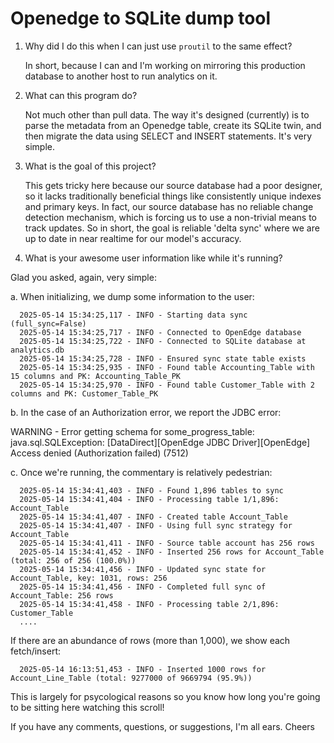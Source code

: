 # Openedge to SQLite dump tool

1. Why did I do this when I can just use `proutil` to the same effect?

   In short, because I can and I'm working on mirroring this production database to another host to run analytics on it.

2. What can this program do?

   Not much other than pull data. The way it's designed (currently) is to parse the metadata from an Openedge table, create its SQLite twin, and then migrate the data using SELECT and INSERT statements. It's very simple. 

3. What is the goal of this project?

   This gets tricky here because our source database had a poor designer, so it lacks traditionally beneficial things like consistently unique indexes and primary keys. In fact, our source database has no reliable change detection mechanism, which is forcing us to use a non-trivial means to track updates. So in short, the goal is reliable 'delta sync' where we are up to date in near realtime for our model's accuracy.

4. What is your awesome user information like while it's running?

Glad you asked, again, very simple:

a. When initializing, we dump some information to the user:

      2025-05-14 15:34:25,117 - INFO - Starting data sync (full_sync=False)
      2025-05-14 15:34:25,717 - INFO - Connected to OpenEdge database
      2025-05-14 15:34:25,722 - INFO - Connected to SQLite database at analytics.db
      2025-05-14 15:34:25,728 - INFO - Ensured sync state table exists
      2025-05-14 15:34:25,935 - INFO - Found table Accounting_Table with 15 columns and PK: Accounting_Table_PK
      2025-05-14 15:34:25,970 - INFO - Found table Customer_Table with 2 columns and PK: Customer_Table_PK

b. In the case of an Authorization error, we report the JDBC error:

   WARNING - Error getting schema for some_progress_table: java.sql.SQLException: [DataDirect][OpenEdge JDBC Driver][OpenEdge] Access denied (Authorization failed) (7512)

c. Once we're running, the commentary is relatively pedestrian:

      2025-05-14 15:34:41,403 - INFO - Found 1,896 tables to sync
      2025-05-14 15:34:41,404 - INFO - Processing table 1/1,896: Account_Table
      2025-05-14 15:34:41,407 - INFO - Created table Account_Table
      2025-05-14 15:34:41,407 - INFO - Using full sync strategy for Account_Table
      2025-05-14 15:34:41,411 - INFO - Source table account has 256 rows
      2025-05-14 15:34:41,452 - INFO - Inserted 256 rows for Account_Table (total: 256 of 256 (100.0%))
      2025-05-14 15:34:41,456 - INFO - Updated sync state for Account_Table, key: 1031, rows: 256
      2025-05-14 15:34:41,456 - INFO - Completed full sync of Account_Table: 256 rows
      2025-05-14 15:34:41,458 - INFO - Processing table 2/1,896: Customer_Table
      ....

If there are an abundance of rows (more than 1,000), we show each fetch/insert:


      2025-05-14 16:13:51,453 - INFO - Inserted 1000 rows for Account_Line_Table (total: 9277000 of 9669794 (95.9%))


This is largely for psycological reasons so you know how long you're going to be sitting here watching this scroll!


If you have any comments, questions, or suggestions, I'm all ears. Cheers
